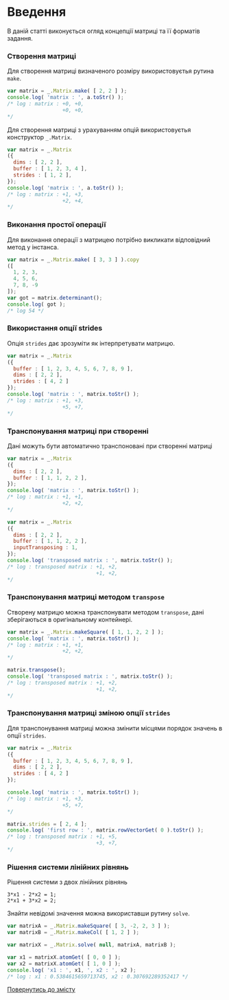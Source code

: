 # Введення

В даній статті виконується огляд концепції матриці та її форматів задання.

### Створення матриці

Для створення матриці визначеного розміру використовуєтья рутина `make`.

```js
var matrix = _.Matrix.make( [ 2, 2 ] );
console.log( 'matrix : ', a.toStr() );
/* log : matrix : +0, +0,
                  +0, +0,
*/
```

Для створення матриці з урахуванням опцій використовуєтья конструктор `_.Matrix`.

```js
var matrix = _.Matrix
({
  dims : [ 2, 2 ],
  buffer : [ 1, 2, 3, 4 ],
  strides : [ 1, 2 ],
});
console.log( 'matrix : ', a.toStr() );
/* log : matrix : +1, +3,
                  +2, +4,
*/
```

### Виконання простої операції

Для виконання операції з матрицею потрібно викликати відповідний метод у інстанса.

```js
var matrix = _.Matrix.make( [ 3, 3 ] ).copy
([
  1, 2, 3,
  4, 5, 6,
  7, 8, -9
]);
var got = matrix.determinant();
console.log( got );
/* log 54 */
```

### Використання опції strides

Опція `strides` дає зрозуміти як інтерпретувати матрицю.

```js
var matrix = _.Matrix
({
  buffer : [ 1, 2, 3, 4, 5, 6, 7, 8, 9 ],
  dims : [ 2, 2 ],
  strides : [ 4, 2 ]
});
console.log( 'matrix : ', matrix.toStr() );
/* log : matrix : +1, +3,
                  +5, +7,
*/
```

### Транспонування матриці при створенні

Дані можуть бути автоматично транспоновані при створенні матриці

```js
var matrix = _.Matrix
({
  dims : [ 2, 2 ],
  buffer : [ 1, 1, 2, 2 ],
});
console.log( 'matrix : ', matrix.toStr() );
/* log : matrix : +1, +1,
                  +2, +2,
*/

var matrix = _.Matrix
({
  dims : [ 2, 2 ],
  buffer : [ 1, 1, 2, 2 ],
  inputTransposing : 1,
});
console.log( 'transposed matrix : ', matrix.toStr() );
/* log : transposed matrix : +1, +2,
                             +1, +2,
*/
```

### Транспонування матриці методом `transpose`

Створену матрицю можна транспонувати методом `transpose`, дані зберігаються в оригінальному контейнері.

```js
var matrix = _.Matrix.makeSquare( [ 1, 1, 2, 2 ] );
console.log( 'matrix : ', matrix.toStr() );
/* log : matrix : +1, +1,
                  +2, +2,
*/

matrix.transpose();
console.log( 'transposed matrix : ', matrix.toStr() );
/* log : transposed matrix : +1, +2,
                             +1, +2,
*/
```

### Транспонування матриці зміною опції `strides`

Для транспонування матриці можна змінити місцями порядок значень в опції `strides`.

```js
var matrix = _.Matrix
({
  buffer : [ 1, 2, 3, 4, 5, 6, 7, 8, 9 ],
  dims : [ 2, 2 ],
  strides : [ 4, 2 ]
});

console.log( 'matrix : ', matrix.toStr() );
/* log : matrix : +1, +3,
                  +5, +7,
*/

matrix.strides = [ 2, 4 ];
console.log( 'first row : ', matrix.rowVectorGet( 0 ).toStr() );
/* log : transposed matrix : +1, +5,
                             +3, +7,
*/
```

### Рішення системи лінійних рівнянь

Рішення системи з двох лінійних рівнянь

```
3*x1 - 2*x2 = 1;
2*x1 + 3*x2 = 2;
```

Знайти невідомі значення можна використавши рутину `solve`.

```js
var matrixA = _.Matrix.makeSquare( [ 3, -2, 2, 3 ] );
var matrixB = _.Matrix.makeCol( [ 1, 2 ] );

var matrixX = _.Matrix.solve( null, matrixA, matrixB );

var x1 = matrixX.atomGet( [ 0, 0 ] );
var x2 = matrixX.atomGet( [ 1, 0 ] );
console.log( 'x1 : ', x1, ', x2 : ', x2 );
/* log : x1 : 0.5384615659713745, x2 : 0.307692289352417 */
```

[Повернутись до змісту](../README.md#Туторіали)
